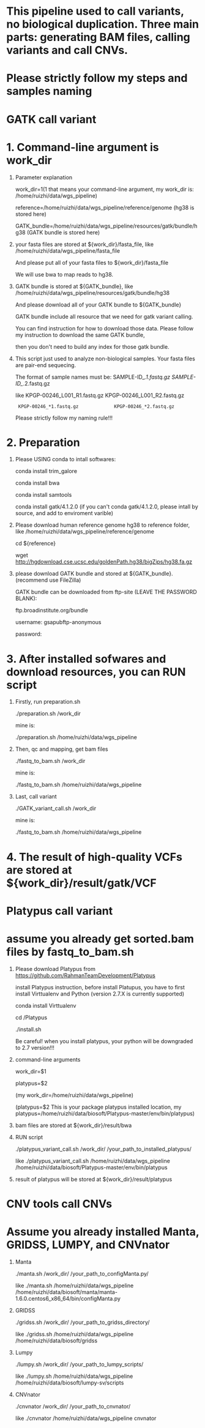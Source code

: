 # This pipeline used to call variants, no biological duplication. Three main parts: generating BAM files, calling variants and call CNVs.
# Please strictly follow my steps and samples naming
# GATK call variant
# 1. Command-line argument is work_dir

1. Parameter explanation

   work_dir=$1             ($1 that means your command-line argument, my work_dir is: /home/ruizhi/data/wgs_pipeline)

   reference=/home/ruizhi/data/wgs_pipeline/reference/genome                     (hg38 is stored here)

   GATK_bundle=/home/ruizhi/data/wgs_pipeline/resources/gatk/bundle/hg38         (GATK bundle is stored here)

2. your fasta files are stored at ${work_dir}/fasta_file, like /home/ruizhi/data/wgs_pipeline/fasta_file

   And please put all of your fasta files to ${work_dir}/fasta_file
   
   We will use bwa to map reads to hg38.

3. GATK bundle is stored at ${GATK_bundle}, like /home/ruizhi/data/wgs_pipeline/resources/gatk/bundle/hg38
   
   And please download all of your GATK bundle to ${GATK_bundle}
   
   GATK bundle include all resource that we need for gatk variant calling.
   
   You can find instruction for how to download those data. Please follow my instruction to download the same GATK bundle, 
   
   then you don't need to build any index for those gatk bundle.

4. This script just used to analyze non-biological samples. Your fasta files are pair-end sequecing.

   The format of sample names must be: SAMPLE-ID_*.1.fastq.gz      SAMPLE-ID_*.2.fastq.gz
   
   like KPGP-00246_L001_R1.fastq.gz       KPGP-00246_L001_R2.fastq.gz
   
        KPGP-00246_*1.fastq.gz             KPGP-00246_*2.fastq.gz
        
   Please strictly follow my naming rule!!!

# 2. Preparation

1. Please USING conda to intall softwares:

   conda install trim_galore
   
   conda install bwa
   
   conda install samtools
 
   conda install gatk/4.1.2.0 (if you can't conda gatk/4.1.2.0, please intall by source, and add to enviroment varible)

2. Please download human reference genome hg38 to reference folder, like /home/ruizhi/data/wgs_pipeline/reference/genome

   cd ${reference} 
  
   wget http://hgdownload.cse.ucsc.edu/goldenPath.hg38/bigZips/hg38.fa.gz

3. please download GATK bundle and stored at ${GATK_bundle}. (recommend use FileZilla)

   GATK bundle can be downloaded from ftp-site (LEAVE THE PASSWORD BLANK):

   ftp.broadinstitute.org/bundle

   username: gsapubftp-anonymous

   password:
   
# 3. After installed sofwares and download resources, you can RUN script

1. Firstly, run preparation.sh

   ./preparation.sh /work_dir
   
   mine is:
   
   ./preparation.sh /home/ruizhi/data/wgs_pipeline
   
   
2. Then, qc and mapping, get bam files

   ./fastq_to_bam.sh /work_dir
   
    mine is:
    
   ./fastq_to_bam.sh /home/ruizhi/data/wgs_pipeline

3. Last, call variant
   
   ./GATK_variant_call.sh /work_dir
   
   mine is:
   
   ./fastq_to_bam.sh /home/ruizhi/data/wgs_pipeline

# 4. The result of high-quality VCFs are stored at ${work_dir}/result/gatk/VCF

# Platypus call variant
# assume you already get sorted.bam files by fastq_to_bam.sh

1. Please download Platypus from https://github.com/RahmanTeamDevelopment/Platypus

   install Platypus instruction, before install Platupus, you have to first install Virttualenv and Python (version 2.7.X is currently supported)
   
   conda install Virttualenv
   
   cd /Platypus

   ./install.sh

   Be careful! when you install platypus, your python will be downgraded to 2.7 version!!!

2. command-line arguments

   work_dir=$1

   platypus=$2

   (my work_dir=/home/ruizhi/data/wgs_pipeline)

   (platypus=$2 This is your package platypus installed location, my platypus=/home/ruizhi/data/biosoft/Platypus-master/env/bin/platypus)

3. bam files are stored at ${work_dir}/result/bwa

4. RUN script
   
   ./platypus_variant_call.sh /work_dir/ /your_path_to_installed_platypus/
   
   like ./platypus_variant_call.sh /home/ruizhi/data/wgs_pipeline /home/ruizhi/data/biosoft/Platypus-master/env/bin/platypus
   
5. result of platypus will be stored at ${work_dir}/result/platypus

# CNV tools call CNVs
# Assume you already installed Manta, GRIDSS, LUMPY, and CNVnator 

1. Manta

   ./manta.sh /work_dir/ /your_path_to_configManta.py/
   
   like ./manta.sh /home/ruizhi/data/wgs_pipeline /home/ruizhi/data/biosoft/manta/manta-1.6.0.centos6_x86_64/bin/configManta.py

2. GRIDSS

   ./gridss.sh /work_dir/ /your_path_to_gridss_directory/

   like ./gridss.sh /home/ruizhi/data/wgs_pipeline /home/ruizhi/data/biosoft/gridss

3. Lumpy
   
   ./lumpy.sh /work_dir/ /your_path_to_lumpy_scripts/
   
   like ./lumpy.sh /home/ruizhi/data/wgs_pipeline /home/ruizhi/data/biosoft/lumpy-sv/scripts
   
 4. CNVnator
 
    ./cnvnator /work_dir/ /your_path_to_cnvnator/
    
    like ./cnvnator /home/ruizhi/data/wgs_pipeline cnvnator
   



